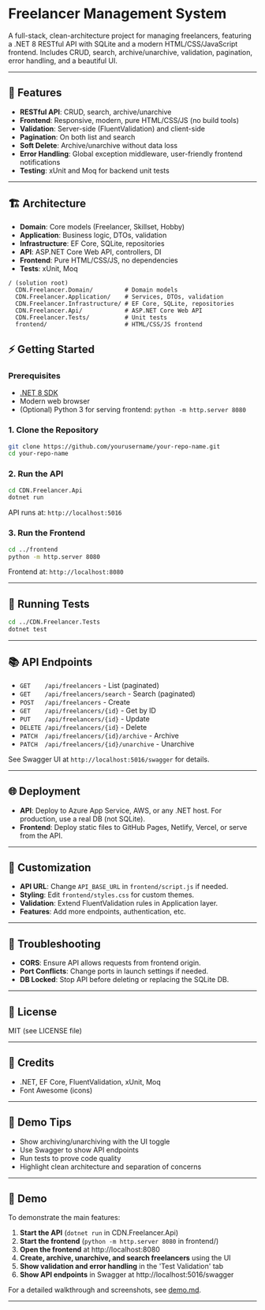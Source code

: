 # Freelancer Management System

A full-stack, clean-architecture project for managing freelancers, featuring a .NET 8 RESTful API with SQLite and a modern HTML/CSS/JavaScript frontend. Includes CRUD, search, archive/unarchive, validation, pagination, error handling, and a beautiful UI.

---

## 🚀 Features
- **RESTful API**: CRUD, search, archive/unarchive
- **Frontend**: Responsive, modern, pure HTML/CSS/JS (no build tools)
- **Validation**: Server-side (FluentValidation) and client-side
- **Pagination**: On both list and search
- **Soft Delete**: Archive/unarchive without data loss
- **Error Handling**: Global exception middleware, user-friendly frontend notifications
- **Testing**: xUnit and Moq for backend unit tests

---

## 🏗️ Architecture
- **Domain**: Core models (Freelancer, Skillset, Hobby)
- **Application**: Business logic, DTOs, validation
- **Infrastructure**: EF Core, SQLite, repositories
- **API**: ASP.NET Core Web API, controllers, DI
- **Frontend**: Pure HTML/CSS/JS, no dependencies
- **Tests**: xUnit, Moq

```
/ (solution root)
  CDN.Freelancer.Domain/         # Domain models
  CDN.Freelancer.Application/    # Services, DTOs, validation
  CDN.Freelancer.Infrastructure/ # EF Core, SQLite, repositories
  CDN.Freelancer.Api/            # ASP.NET Core Web API
  CDN.Freelancer.Tests/          # Unit tests
  frontend/                      # HTML/CSS/JS frontend
```


## ⚡ Getting Started

### Prerequisites
- [.NET 8 SDK](https://dotnet.microsoft.com/en-us/download/dotnet/8.0)
- Modern web browser
- (Optional) Python 3 for serving frontend: `python -m http.server 8080`

### 1. Clone the Repository
```sh
git clone https://github.com/yourusername/your-repo-name.git
cd your-repo-name
```

### 2. Run the API
```sh
cd CDN.Freelancer.Api
dotnet run
```
API runs at: `http://localhost:5016`

### 3. Run the Frontend
```sh
cd ../frontend
python -m http.server 8080
```
Frontend at: `http://localhost:8080`

---

## 🧪 Running Tests
```sh
cd ../CDN.Freelancer.Tests
dotnet test
```

---

## 📚 API Endpoints
- `GET    /api/freelancers`           - List (paginated)
- `GET    /api/freelancers/search`    - Search (paginated)
- `POST   /api/freelancers`           - Create
- `GET    /api/freelancers/{id}`      - Get by ID
- `PUT    /api/freelancers/{id}`      - Update
- `DELETE /api/freelancers/{id}`      - Delete
- `PATCH  /api/freelancers/{id}/archive`   - Archive
- `PATCH  /api/freelancers/{id}/unarchive` - Unarchive

See Swagger UI at `http://localhost:5016/swagger` for details.

---

## 🌐 Deployment
- **API**: Deploy to Azure App Service, AWS, or any .NET host. For production, use a real DB (not SQLite).
- **Frontend**: Deploy static files to GitHub Pages, Netlify, Vercel, or serve from the API.

---

## 📝 Customization
- **API URL**: Change `API_BASE_URL` in `frontend/script.js` if needed.
- **Styling**: Edit `frontend/styles.css` for custom themes.
- **Validation**: Extend FluentValidation rules in Application layer.
- **Features**: Add more endpoints, authentication, etc.

---

## 🐞 Troubleshooting
- **CORS**: Ensure API allows requests from frontend origin.
- **Port Conflicts**: Change ports in launch settings if needed.
- **DB Locked**: Stop API before deleting or replacing the SQLite DB.

---

## 📄 License
MIT (see LICENSE file)

---

## 🙏 Credits
- .NET, EF Core, FluentValidation, xUnit, Moq
- Font Awesome (icons)

---

## 🎉 Demo Tips
- Show archiving/unarchiving with the UI toggle
- Use Swagger to show API endpoints
- Run tests to prove code quality
- Highlight clean architecture and separation of concerns

---

## 🚦 Demo

To demonstrate the main features:
1. **Start the API** (`dotnet run` in CDN.Freelancer.Api)
2. **Start the frontend** (`python -m http.server 8080` in frontend/)
3. **Open the frontend** at http://localhost:8080
4. **Create, archive, unarchive, and search freelancers** using the UI
5. **Show validation and error handling** in the 'Test Validation' tab
6. **Show API endpoints** in Swagger at http://localhost:5016/swagger

For a detailed walkthrough and screenshots, see [demo.md](demo.md).

---

